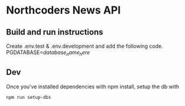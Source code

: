 # Northcoders News API

## Build and run instructions

Create .env.test & .env.development and add the following code.
PGDATABASE=$database_name_here$

## Dev
Once you've installed dependencies with npm install, setup the db with

`npm run setup-dbs`
